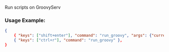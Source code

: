 Run scripts on GroovyServ

### Usage Example:

```json
{
	{ "keys": ["shift+enter"], "command": "run_groovy", "args": {"current": true} },
	{ "keys": ["ctrl+r"], "command": "run_groovy" },
}
```